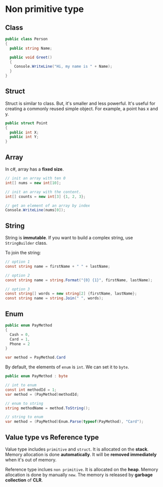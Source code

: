 # Non primitive type

## Class

```c#
public class Person
{
  public string Name;

  public void Greet()
  {
    Console.WriteLine("Hi, my name is " + Name);
  }
}
```

## Struct

Struct is similar to class. But, it's smaller and less powerful. It's useful for creating a commonly reused simple object. For example, a point has x and y.

```c#
public struct Point
{
  public int X;
  public int Y;
}
```

## Array

In c#, array has a **fixed size**.

```c#
// init an array with ten 0
int[] nums = new int[10];

// init an array with the content.
int[] counts = new int[3] {1, 2, 3};

// get an element of an array by index
Console.WriteLine(nums[0]);
```

## String

String is **immutable**. If you want to build a complex string, use `StringBuilder` class.

To join the string:

```c#
// option 1
const string name = firstName + " " + lastName;

// option 2
const string name = string.Format("{0} {1}", firstName, lastName);

// option 3
const string[] words = new string[2] {firstName, lastName};
const string name = string.Join(" ", words);
```

## Enum

```c#
public enum PayMethod
{
  Cash = 0,
  Card = 1,
  Phone = 2
}

var method = PayMethod.Card
```

By default, the elements of `enum` is `int`. We can set it to `byte`.

```c#
public enum PayMethod : byte
```

```c#
// int to enum
const int methodId = 1;
var method = (PayMethod)methodId;

// enum to string
string methodName = method.ToString();

// string to enum
var method = (PayMethod)Enum.Parse(typeof(PayMethod), "Card");
```

## Value type vs Reference type

Value type includes `primitive` and `struct`. It is allocated on the **stack**. Memory allocation is done **automatically**. It will be **removed immediately** when it's out of memory.

Reference type inclues `non primitive`. It is allocated on the **heap**. Memory allocation is done by manually `new`. The memory is released by **garbage collection** of **CLR**.
